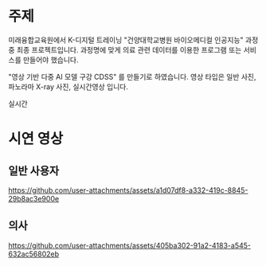 # 주제
미래융합교육원에서 K-디지털 트레이닝 "건양대학교병원 바이오메디컬 인공지능" 과정 중 최종 프로젝트입니다.
과정명에 맞게 의료 관련 데이터를 이용한 프로그램 또는 서비스를 만들어야 했습니다.

"영상 기반 다중 AI 모델 구강 CDSS" 를 만들기로 하였습니다.
영상 타입은 일반 사진, 파노라마 X-ray 사진, 실시간영상 입니다.

실시간 

# 시연 영상
## 일반 사용자

https://github.com/user-attachments/assets/a1d07df8-a332-419c-8845-29b8ac3e900e


## 의사

https://github.com/user-attachments/assets/405ba302-91a2-4183-a545-632ac56802eb
